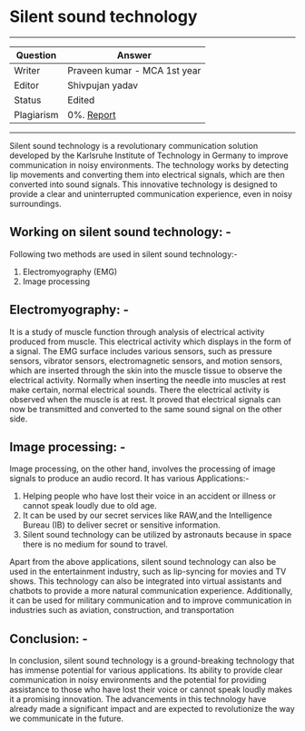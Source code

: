 # Silent sound technology

---

| Question   | Answer |
| ---------- | ------ |
| Writer     | Praveen kumar - MCA 1st year|
| Editor     | Shivpujan yadav|
| Status     | Edited |
| Plagiarism | 0%. [Report](https://github.com/shivpujan12/Srijan-2022/blob/main/articles/plagReports/)|

---

Silent sound technology is a revolutionary communication solution developed by the Karlsruhe Institute of Technology in Germany to improve communication in noisy environments. The technology works by detecting lip movements and converting them into electrical signals, which are then converted into sound signals. This innovative technology is designed to provide a clear and uninterrupted communication experience, even in noisy surroundings.

## Working on silent sound technology: -

Following two methods are used in silent sound technology:-
1.	Electromyography (EMG)
2.	Image processing

## Electromyography: -

It is a study of muscle function through analysis of electrical activity produced from muscle. This electrical activity which displays in the form of a signal. The EMG surface includes various sensors, such as pressure sensors, vibrator sensors, electromagnetic sensors, and motion sensors, which are inserted through the skin into the muscle tissue to observe the electrical activity. Normally when inserting the needle into muscles at rest make certain, normal electrical sounds. There the electrical activity is observed when the muscle is at rest. It proved that electrical signals can now be transmitted and converted to the same sound signal on the other side.

## Image processing: -

Image processing, on the other hand, involves the processing of image signals to produce an audio record.
It has various Applications:-
1.	Helping people who have lost their voice in an accident or illness or cannot speak loudly due to old age.
2.	It can be used by our secret services like RAW,and the Intelligence Bureau (IB) to deliver secret or sensitive information.
3.	Silent sound technology can be utilized by astronauts because in space there is no medium for sound to travel.

Apart from the above applications, silent sound technology can also be used in the entertainment industry, such as lip-syncing for movies and TV shows. This technology can also be integrated into virtual assistants and chatbots to provide a more natural communication experience. Additionally, it can be used for military communication and to improve communication in industries such as aviation, construction, and transportation

## Conclusion: -

In conclusion, silent sound technology is a ground-breaking technology that has immense potential for various applications. Its ability to provide clear communication in noisy environments and the potential for providing assistance to those who have lost their voice or cannot speak loudly makes it a promising innovation. The advancements in this technology have already made a significant impact and are expected to revolutionize the way we communicate in the future.
